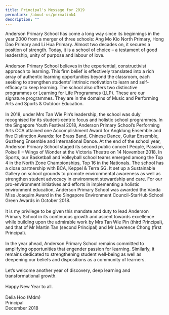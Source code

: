 ```yaml
---
title: Principal's Message for 2019
permalink: /about-us/permalink4
description: ""
---
```

<div class="lo_main_mid">
<div class="content_area">
<div class="mid mCustomScrollbar _mCS_1">
<div id="mCSB_1" class="mCustomScrollBox mCS-rounded-dark mCSB_vertical mCSB_inside" tabindex="0">
<div id="mCSB_1_container" class="mCSB_container" dir="ltr">
<div class="pagecontent_box">
<div id="_ptod_49215" class="description ive_editable ive_ptod ive_content">
<div>Anderson Primary School has come a long way since its beginnings in the year 2000 from a merger of three schools: Ang Mo Kio North Primary, Hong Dao Primary and Li Hua Primary. Almost two decades on, it secures a position of strength. Today, it is a school of choice &ndash; a testament of good leadership, unity of purpose and labour of love.&nbsp;</div>
<div>&nbsp;</div>
<div>Anderson Primary School believes in the experiential, constructivist approach to learning. This firm belief is effectively translated into a rich array of authentic learning opportunities beyond the classroom, each seeking to strengthen students&rsquo; intrinsic motivation to learn and self-efficacy to keep learning. The school also offers two distinctive programmes or Learning for Life Programmes (LLP). These are our signature programmes. They are in the domains of Music and Performing Arts and Sports &amp; Outdoor Education.&nbsp;</div>
<div>&nbsp;</div>
<div>In 2018, under Mrs Tan Wie Pin&rsquo;s leadership, the school was duly recognised for its student-centric focus and holistic school programmes. In the Singapore Youth Festival 2018, Anderson Primary School&rsquo;s Performing Arts CCA attained one Accomplishment Award for Angklung Ensemble and five Distinction Awards: for Brass Band, Chinese Dance, Guitar Ensemble, Guzheng Ensemble and International Dance. At the end of the school year, Anderson Primary School staged its second public concert People, Passion, Poise II &ndash; Wings of Wonder at the Victoria Theatre on 14 November 2018. In Sports, our Basketball and Volleyball school teams emerged among the Top 4 in the North Zone Championships, Top 16 in the Nationals. The school has a close partnership with BCA, Keppel &amp; Terra SG. It set up a Sustainable Gallery on school grounds to promote environmental awareness as well as strengthen student advocacy in environment stewardship and care. For our pro-environment initiatives and efforts in implementing a holistic environment education, Anderson Primary School was awarded the Vanda Miss Joaquim Award in the Singapore Environment Council-StarHub School Green Awards in October 2018.&nbsp;</div>
<div>&nbsp;</div>
<div>It is my privilege to be given this mandate and duty to lead Anderson Primary School in its continuous growth and ascent towards excellence while building upon the admirable work by Mrs Tan Wie Pin (third Principal), and that of Mr Martin Tan (second Principal) and Mr Lawrence Chong (first Principal).&nbsp;</div>
<div>&nbsp;</div>
<div>In the year ahead, Anderson Primary School remains committed to amplifying opportunities that engender passion for learning. Similarly, it remains dedicated to strengthening student well-being as well as deepening our beliefs and dispositions as a community of learners.&nbsp;</div>
<div>&nbsp;</div>
<div>Let&rsquo;s welcome another year of discovery, deep learning and transformational growth.</div>
<div>&nbsp;</div>
<div>Happy New Year to all.</div>
<div>&nbsp;</div>
<div>Delia Hoo (Mdm)</div>
<div>Principal</div>
<div>December 2018</div>
</div>
</div>
</div>
</div>
</div>
</div>
</div>
<div class="footer_area">&nbsp;</div>